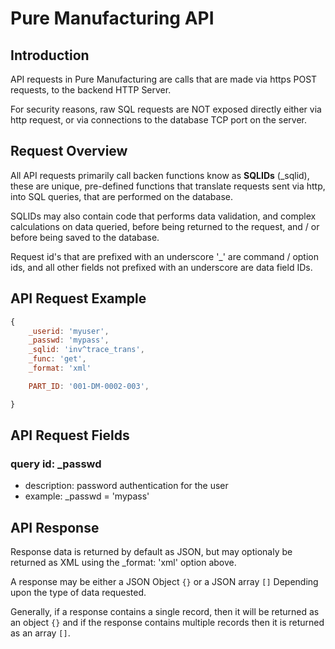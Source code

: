 # Pure Manufacturing API

## Introduction
API requests in Pure Manufacturing are calls that are made via https POST requests, to the backend HTTP Server.

For security reasons, raw SQL requests are NOT exposed directly either via http request, or via connections to the database TCP port on the server.

## Request Overview
All API requests primarily call backen functions know as **SQLIDs** (_sqlid), these are unique, pre-defined functions that translate requests sent via http, into SQL queries, that are performed on the database.

SQLIDs may also contain code that performs data validation, and complex calculations on data queried, before being returned to the request, and / or before being saved to the database.

Request id's that are prefixed with an underscore '_' are command / option ids, and all other fields not prefixed with an underscore are data field IDs.

## API Request Example

```javascript
{
	_userid: 'myuser',
	_passwd: 'mypass',
	_sqlid: 'inv^trace_trans',
	_func: 'get',
	_format: 'xml'

	PART_ID: '001-DM-0002-003',

}
```

## API Request Fields

### query id: _passwd
- description: password authentication for the user
- example: _passwd = 'mypass'


## API Response
Response data is returned by default as JSON, but may optionaly be returned as XML using the _format: 'xml' option above.

A response may be either a JSON Object `{}` or a JSON array `[]` Depending upon the type of data requested.

Generally, if a response contains a single record, then it will be returned as an object `{}` and if the response contains multiple records then it is returned as an array `[]`.





